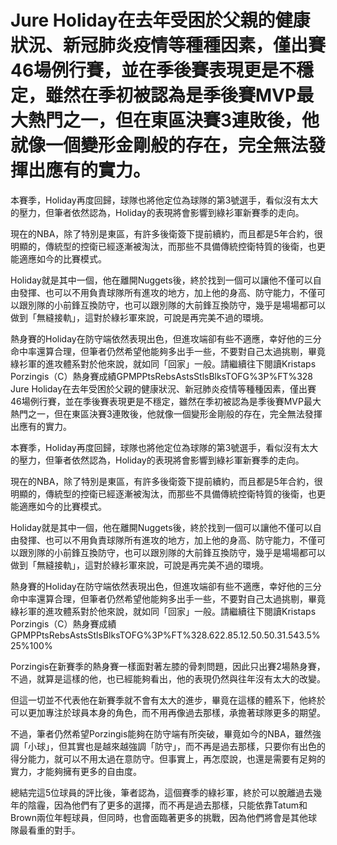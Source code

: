 # Jure Holiday在去年受困於父親的健康狀況、新冠肺炎疫情等種種因素，僅出賽46場例行賽，並在季後賽表現更是不穩定，雖然在季初被認為是季後賽MVP最大熱門之一，但在東區決賽3連敗後，他就像一個變形金剛般的存在，完全無法發揮出應有的實力。

 本賽季，Holiday再度回歸，球隊也將他定位為球隊的第3號選手，看似沒有太大的壓力，但筆者依然認為，Holiday的表現將會影響到綠衫軍新賽季的走向。

 現在的NBA，除了特別是東區，有許多後衛簽下提前續約，而且都是5年合約，很明顯的，傳統型的控衛已經逐漸被淘汰，而那些不具備傳統控衛特質的後衛，也更能適應如今的比賽模式。

 Holiday就是其中一個，他在離開Nuggets後，終於找到一個可以讓他不僅可以自由發揮、也可以不用負責球隊所有進攻的地方，加上他的身高、防守能力，不僅可以跟別隊的小前鋒互換防守，也可以跟別隊的大前鋒互換防守，幾乎是場場都可以做到「無縫接軌」，這對於綠衫軍來說，可說是再完美不過的環境。

 熱身賽的Holiday在防守端依然表現出色，但進攻端卻有些不適應，幸好他的三分命中率還算合理，但筆者仍然希望他能夠多出手一些，不要對自己太過挑剔，畢竟綠衫軍的進攻體系對於他來說，就如同「回家」一般。請繼續往下閱讀Kristaps Porzingis（C）熱身賽成績GPMPPtsRebsAstsStlsBlksTOFG%3P%FT%328 
 Jure Holiday在去年受困於父親的健康狀況、新冠肺炎疫情等種種因素，僅出賽46場例行賽，並在季後賽表現更是不穩定，雖然在季初被認為是季後賽MVP最大熱門之一，但在東區決賽3連敗後，他就像一個變形金剛般的存在，完全無法發揮出應有的實力。

 本賽季，Holiday再度回歸，球隊也將他定位為球隊的第3號選手，看似沒有太大的壓力，但筆者依然認為，Holiday的表現將會影響到綠衫軍新賽季的走向。

 現在的NBA，除了特別是東區，有許多後衛簽下提前續約，而且都是5年合約，很明顯的，傳統型的控衛已經逐漸被淘汰，而那些不具備傳統控衛特質的後衛，也更能適應如今的比賽模式。

 Holiday就是其中一個，他在離開Nuggets後，終於找到一個可以讓他不僅可以自由發揮、也可以不用負責球隊所有進攻的地方，加上他的身高、防守能力，不僅可以跟別隊的小前鋒互換防守，也可以跟別隊的大前鋒互換防守，幾乎是場場都可以做到「無縫接軌」，這對於綠衫軍來說，可說是再完美不過的環境。

 熱身賽的Holiday在防守端依然表現出色，但進攻端卻有些不適應，幸好他的三分命中率還算合理，但筆者仍然希望他能夠多出手一些，不要對自己太過挑剔，畢竟綠衫軍的進攻體系對於他來說，就如同「回家」一般。請繼續往下閱讀Kristaps Porzingis（C）熱身賽成績GPMPPtsRebsAstsStlsBlksTOFG%3P%FT%328.622.85.12.50.50.31.543.5%25%100%

Porzingis在新賽季的熱身賽一樣面對著左膝的骨刺問題，因此只出賽2場熱身賽，不過，就算是這樣的他，也已經能夠看出，他的表現仍然與往年沒有太大的改變。

 但這一切並不代表他在新賽季就不會有太大的進步，畢竟在這樣的體系下，他終於可以更加專注於球員本身的角色，而不用再像過去那樣，承擔著球隊更多的期望。

 不過，筆者仍然希望Porzingis能夠在防守端有所突破，畢竟如今的NBA，雖然強調「小球」，但其實也是越來越強調「防守」，而不再是過去那樣，只要你有出色的得分能力，就可以不用太過在意防守。但事實上，再怎麼說，也還是需要有足夠的實力，才能夠擁有更多的自由度。

 總結完這5位球員的評比後，筆者認為，這個賽季的綠衫軍，終於可以脫離過去幾年的陰霾，因為他們有了更多的選擇，而不再是過去那樣，只能依靠Tatum和Brown兩位年輕球員，但同時，也會面臨著更多的挑戰，因為他們將會是其他球隊最看重的對手。